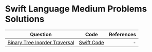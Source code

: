 # Swift Language Medium Problems Solutions
|Question|    Code    |     References    |
|----------|:-------------:|------:|
|[Binary Tree Inorder Traversal](https://leetcode.com/problems/binary-tree-inorder-traversal/)|[Swift Code](https://github.com/SwapnanilDhol/Coding-Interview-Challenges/blob/master/Swift/Medium/Binary-Tree-Inorder-Traversal.swift)|-|
